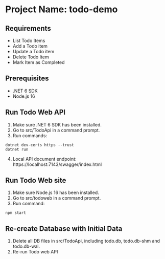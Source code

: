# Project Name: todo-demo
## Requirements
- List Todo Items
- Add a Todo item
- Update a Todo item
- Delete Todo Item
- Mark Item as Completed

## Prerequisites
- .NET 6 SDK
- Node.js 16

## Run Todo Web API
1. Make sure .NET 6 SDK has been installed.
2. Go to src/TodoApi in a command prompt.
3. Run commands:
```
dotnet dev-certs https --trust
dotnet run
```
4. Local API document endpoint: https://localhost:7143/swagger/index.html

## Run Todo Web site
1. Make sure Node.js 16 has been installed.
2. Go to src/todoweb in a command prompt.
3. Run command:
```
npm start
```

## Re-create Database with Initial Data
1. Delete all DB files in src/TodoApi, including todo.db, todo.db-shm and todo.db-wal.
2. Re-run Todo web API

